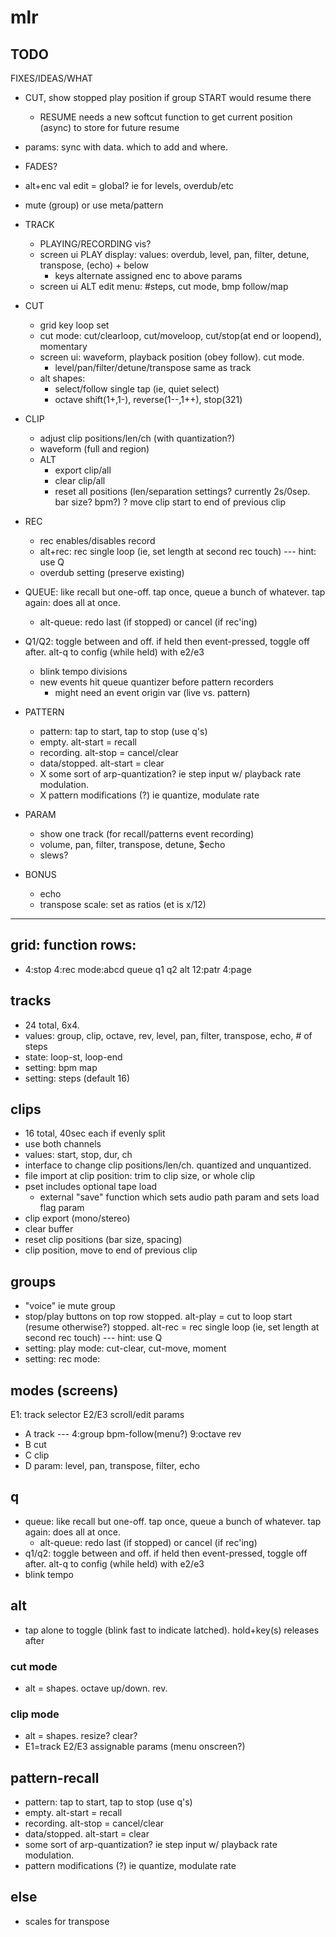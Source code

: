 # mlr

## TODO

FIXES/IDEAS/WHAT
  - CUT, show stopped play position if group START would resume there
    - RESUME needs a new softcut function to get current position (async) to store for future resume
  - params: sync with data. which to add and where.
  - FADES?
  - alt+enc val edit = global? ie for levels, overdub/etc
  - mute (group) or use meta/pattern


- TRACK
  - PLAYING/RECORDING vis?
  - screen ui PLAY display: values: overdub, level, pan, filter, detune, transpose, (echo) + below
    - keys alternate assigned enc to above params 
  - screen ui ALT edit menu: #steps, cut mode, bmp follow/map
  
- CUT
  - grid key loop set
  - cut mode: cut/clearloop, cut/moveloop, cut/stop(at end or loopend), momentary
  - screen ui: waveform, playback position (obey follow). cut mode.
    - level/pan/filter/detune/transpose same as track
  - alt shapes:
    - select/follow single tap (ie, quiet select)
    - octave shift(1+,1-), reverse(1--,1++), stop(321)

- CLIP
  - adjust clip positions/len/ch (with quantization?)
  - waveform (full and region)
  - ALT
    - export clip/all
    - clear clip/all
    - reset all positions (len/separation settings? currently 2s/0sep. bar size? bpm?)
    ? move clip start to end of previous clip

- REC
  - rec enables/disables record
  - alt+rec: rec single loop (ie, set length at second rec touch) --- hint: use Q
  - overdub setting (preserve existing)

- QUEUE: like recall but one-off. tap once, queue a bunch of whatever. tap again: does all at once.
  - alt-queue: redo last (if stopped) or cancel (if rec'ing)

- Q1/Q2: toggle between and off. if held then event-pressed, toggle off after. alt-q to config (while held) with e2/e3
  - blink tempo divisions
  - new events hit queue quantizer before pattern recorders
    - might need an event origin var (live vs. pattern)

- PATTERN
  - pattern: tap to start, tap to stop (use q's)
  - empty. alt-start = recall
  - recording. alt-stop = cancel/clear
  - data/stopped. alt-start = clear
  - X some sort of arp-quantization? ie step input w/ playback rate modulation.
  - X pattern modifications (?) ie quantize, modulate rate


- PARAM
  - show one track (for recall/patterns event recording)
  - volume, pan, filter, transpose, detune, $echo
  - slews?




- BONUS
  - echo
  - transpose scale: set as ratios (et is x/12)

---


## grid: function rows:

- 4:stop 4:rec mode:abcd queue q1 q2 alt
  12:patr 4:page

## tracks

- 24 total, 6x4.
- values: group, clip, octave, rev, level, pan, filter, transpose, echo, # of steps
- state: loop-st, loop-end
- setting: bpm map
- setting: steps (default 16)

## clips

- 16 total, 40sec each if evenly split
- use both channels
- values: start, stop, dur, ch
- interface to change clip positions/len/ch. quantized and unquantized.
- file import at clip position: trim to clip size, or whole clip
- pset includes optional tape load
	- external "save" function which sets audio path param and sets load flag param
- clip export (mono/stereo)
- clear buffer
- reset clip positions (bar size, spacing)
- clip position, move to end of previous clip


## groups

- "voice" ie mute group
- stop/play buttons on top row
	stopped. alt-play = cut to loop start (resume otherwise?)
	stopped. alt-rec = rec single loop (ie, set length at second rec touch) --- hint: use Q
- setting: play mode: cut-clear, cut-move, moment
- setting: rec mode:

## modes (screens)

E1: track selector
E2/E3 scroll/edit params

- A track --- 4:group bpm-follow(menu?) 9:octave rev
- B cut
- C clip
- D param: level, pan, transpose, filter, echo

## q

- queue: like recall but one-off. tap once, queue a bunch of whatever. tap again: does all at once.
	- alt-queue: redo last (if stopped) or cancel (if rec'ing)
- q1/q2: toggle between and off. if held then event-pressed, toggle off after. alt-q to config (while held) with e2/e3
- blink tempo

## alt

- tap alone to toggle (blink fast to indicate latched). hold+key(s) releases after

### cut mode

- alt = shapes. octave up/down. rev.

### clip mode

- alt = shapes. resize? clear?
- E1=track E2/E3 assignable params (menu onscreen?)

## pattern-recall

- pattern: tap to start, tap to stop (use q's)
- empty. alt-start = recall
- recording. alt-stop = cancel/clear
- data/stopped. alt-start = clear
- some sort of arp-quantization? ie step input w/ playback rate modulation.
- pattern modifications (?) ie quantize, modulate rate


## else

- scales for transpose
